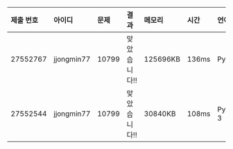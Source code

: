 |제출 번호|아이디|문제|결과|메모리|시간|언어|코드길이|
|:---|:---|:---|:---|:---|:---|:---|:---|
|27552767|jjongmin77|10799|맞았습니다!!|125696KB|136ms|Pypy 3|321B|
|27552544|jjongmin77|10799|맞았습니다!!|30840KB|108ms|Python 3|321B|
